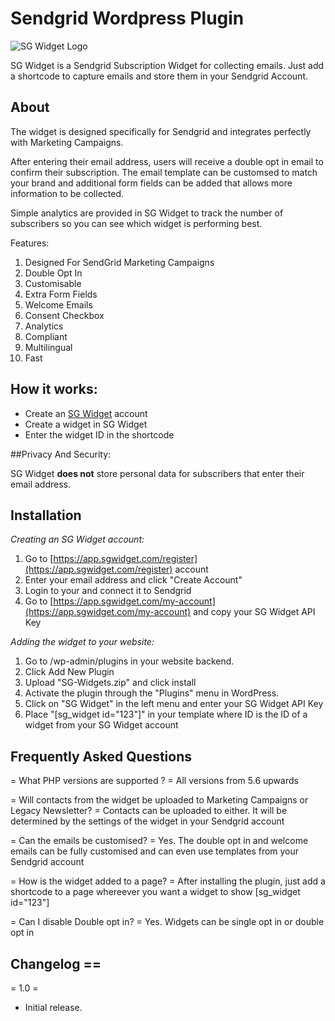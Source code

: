 # Sendgrid Wordpress Plugin
![SG Widget Logo](https://app.sgwidget.com/img/sg-widget-logo.png)

SG Widget is a Sendgrid Subscription Widget for collecting emails. Just add a shortcode to capture emails and store them in your Sendgrid Account.

## About
The widget is designed specifically for Sendgrid and integrates perfectly with Marketing Campaigns.

After entering their email address, users will receive a double opt in email to confirm their subscription. The email template can be customsed to match your brand and additional form fields can be added that allows more information to be collected.

Simple analytics are provided in SG Widget to track the number of subscribers so you can see which widget is performing best.

Features:

1. Designed For SendGrid Marketing Campaigns
2. Double Opt In
3. Customisable
4. Extra Form Fields
5. Welcome Emails
6. Consent Checkbox
7. Analytics
8. Compliant
9. Multilingual
10. Fast

## How it works:

* Create an [SG Widget](https://sgwidget.com) account
* Create a widget in SG Widget
* Enter the widget ID in the shortcode

##Privacy And Security:

SG Widget **does not** store personal data for subscribers that enter their email address.


## Installation 
*Creating an SG Widget account:*
1. Go to [https://app.sgwidget.com/register](https://app.sgwidget.com/register) account
2. Enter your email address and click "Create Account"
3. Login to your and connect it to Sendgrid
4. Go to [https://app.sgwidget.com/my-account](https://app.sgwidget.com/my-account) and copy your SG Widget API Key

*Adding the widget to your website:*
1. Go to /wp-admin/plugins in your website backend. 
2. Click Add New Plugin
3. Upload \"SG-Widgets.zip\" and click install
2. Activate the plugin through the \"Plugins\" menu in WordPress.
3. Click on "SG Widget" in the left menu and enter your SG Widget API Key
3. Place \"[sg_widget id=\"123\"]\" in your template where ID is the ID of a widget from your SG Widget account

## Frequently Asked Questions
= What PHP versions are supported ? =
All versions from 5.6 upwards

= Will contacts from the widget be uploaded to Marketing Campaigns or Legacy Newsletter? =
Contacts can be uploaded to either. It will be determined by the settings of the widget in your Sendgrid account

= Can the emails be customised? =
Yes. The double opt in and welcome emails can be fully customised and can even use templates from your Sendgrid account

= How is the widget added to a page? =
After installing the plugin, just add a shortcode to a page whereever you want a widget to show [sg_widget id=\"123\"]

= Can I disable Double opt in? =
Yes. Widgets can be single opt in or double opt in


## Changelog ==
= 1.0 =
* Initial release.